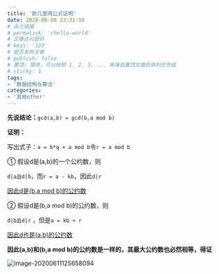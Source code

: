 ```yaml
---
title: '欧几里得公式证明'
date: 2020-06-08 23:31:58
# 永久链接
# permalink: '/hello-world'
# 文章访问密码
# keys: '123'
# 是否发布文章
# publish: false
# 置顶: 降序，可以按照 1, 2, 3, ... 来降低置顶文章的排列优先级
# sticky: 1
tags:
- '数据结构与算法'
categories:
- '其他other'
---
```








 **先说结论：**`gcd(a,b) = gcd(b,a mod b)`

**证明：**

写出式子：`a = b*q + a mod b`令`r = a mod b`

① 假设d是(a,b)的一个公约数，则

`d|a且d|b`，而`r = a - kb`，因此`d|r`

<u>因此d是(b,a mod b)的公约数</u>

② 假设d是(b,a mod b)的公约数，则

`d|b且d|r` ，但是`a = kb + r`

<u>因此d也是(a,b)的公约数</u>

**因此(a,b)和(b,a mod b)的公约数是一样的，其最大公约数也必然相等，得证**

![image-20200611125658094](https://static.chanx.tech/image/92a9p_0.png)